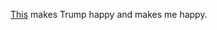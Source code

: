 <a href="https://twitter.com/TheDailyShow/status/1192566201790160897">This</a> makes Trump happy and makes me happy. 

